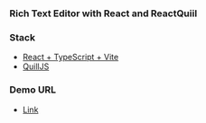 ### Rich Text Editor with React and ReactQuiil

### Stack

- [React + TypeScript + Vite](https://vitejs.dev/guide/)
- [QuillJS](https://quilljs.com/)

### Demo URL

- [Link](https://rich-text-editors-test.vercel.app/)
